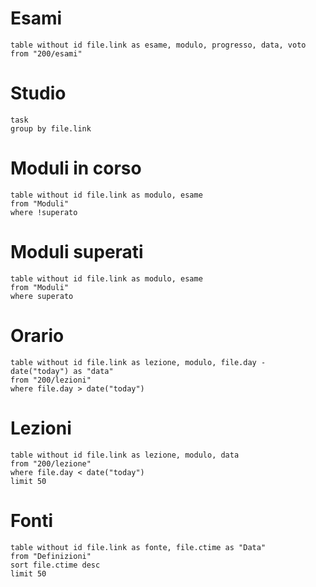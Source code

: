 # Esami
```dataview
table without id file.link as esame, modulo, progresso, data, voto
from "200/esami"
```

# Studio
```dataview
task
group by file.link
```

# Moduli in corso
```dataview
table without id file.link as modulo, esame
from "Moduli"
where !superato
```

# Moduli superati
```dataview
table without id file.link as modulo, esame
from "Moduli"
where superato
```

# Orario
```dataview
table without id file.link as lezione, modulo, file.day - date("today") as "data"
from "200/lezioni"
where file.day > date("today")
```

# Lezioni
```dataview
table without id file.link as lezione, modulo, data
from "200/lezione"
where file.day < date("today")
limit 50
```

# Fonti
```dataview
table without id file.link as fonte, file.ctime as "Data"
from "Definizioni"
sort file.ctime desc
limit 50
```